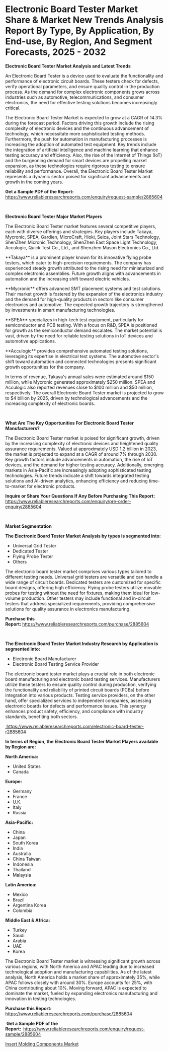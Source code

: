 <p><h1>Electronic Board Tester Market Share & Market New Trends Analysis Report By Type, By Application, By End-use, By Region, And Segment Forecasts, 2025 - 2032</h1></p><p><strong>Electronic Board Tester Market Analysis and Latest Trends</strong></p>
<p><p>An Electronic Board Tester is a device used to evaluate the functionality and performance of electronic circuit boards. These testers check for defects, verify operational parameters, and ensure quality control in the production process. As the demand for complex electronic components grows across industries such as automotive, telecommunications, and consumer electronics, the need for effective testing solutions becomes increasingly critical.</p><p>The Electronic Board Tester Market is expected to grow at a CAGR of 14.3% during the forecast period. Factors driving this growth include the rising complexity of electronic devices and the continuous advancement of technology, which necessitate more sophisticated testing methods. Furthermore, the push for automation in manufacturing processes is increasing the adoption of automated test equipment. Key trends include the integration of artificial intelligence and machine learning that enhance testing accuracy and efficiency. Also, the rise of the Internet of Things (IoT) and the burgeoning demand for smart devices are propelling market expansion, as these technologies require rigorous testing to ensure reliability and performance. Overall, the Electronic Board Tester Market represents a dynamic sector poised for significant advancements and growth in the coming years.</p></p>
<p><strong>Get a Sample PDF of the Report:&nbsp;</strong> <a href="https://www.reliableresearchreports.com/enquiry/request-sample/2885604?utm_campaign=2245&utm_medium=2&utm_source=Github&utm_content=ia&utm_term=13032025&utm_id=electronic-board-tester">https://www.reliableresearchreports.com/enquiry/request-sample/2885604</a></p>
<p>&nbsp;</p>
<p><strong>Electronic Board Tester Major Market Players</strong></p>
<p><p>The Electronic Board Tester market features several competitive players, each with diverse offerings and strategies. Key players include Takaya, Mycronic, SPEA, Gardien, MicroCraft, Hioki, Seica, Joint Stars Technology, ShenZhen Micronic Technology, ShenZhen East Space Light Technology, Acculogic, Quick Test Co., Ltd., and Shenzhen Mason Electronics Co., Ltd.</p><p>**Takaya** is a prominent player known for its innovative flying probe testers, which cater to high-precision requirements. The company has experienced steady growth attributed to the rising need for miniaturized and complex electronic assemblies. Future growth aligns with advancements in automation and the increasing shift toward electric vehicles.</p><p>**Mycronic** offers advanced SMT placement systems and test solutions. Their market growth is fostered by the expansion of the electronics industry and the demand for high-quality products in sectors like consumer electronics and automotive. The expected growth trajectory is strengthened by investments in smart manufacturing technologies.</p><p>**SPEA** specializes in high-tech test equipment, particularly for semiconductor and PCB testing. With a focus on R&D, SPEA is positioned for growth as the semiconductor demand escalates. The market potential is vast, driven by the need for reliable testing solutions in IoT devices and automotive applications.</p><p>**Acculogic** provides comprehensive automated testing solutions, leveraging its expertise in electrical test systems. The automotive sector's shift toward automation and connected technologies presents significant growth opportunities for the company.</p><p>In terms of revenue, Takaya's annual sales were estimated around $150 million, while Mycronic generated approximately $250 million. SPEA and Acculogic also reported revenues close to $100 million and $50 million, respectively. The overall Electronic Board Tester market is projected to grow to $4 billion by 2025, driven by technological advancements and the increasing complexity of electronic boards.</p></p>
<p>&nbsp;</p>
<p><strong>What Are The Key Opportunities For Electronic Board Tester Manufacturers?</strong></p>
<p><p>The Electronic Board Tester market is poised for significant growth, driven by the increasing complexity of electronic devices and heightened quality assurance requirements. Valued at approximately USD 1.2 billion in 2023, the market is projected to expand at a CAGR of around 7% through 2030. Key growth factors include advancements in automation, the rise of IoT devices, and the demand for higher testing accuracy. Additionally, emerging markets in Asia-Pacific are increasingly adopting sophisticated testing technologies. Future trends indicate a shift towards integrated testing solutions and AI-driven analytics, enhancing efficiency and reducing time-to-market for electronic products.</p></p>
<p><strong>Inquire or Share Your Questions If Any Before Purchasing This Report:</strong> <a href="https://www.reliableresearchreports.com/enquiry/pre-order-enquiry/2885604?utm_campaign=2245&utm_medium=2&utm_source=Github&utm_content=ia&utm_term=13032025&utm_id=electronic-board-tester">https://www.reliableresearchreports.com/enquiry/pre-order-enquiry/2885604</a></p>
<p>&nbsp;</p>
<p><strong>Market Segmentation</strong></p>
<p><strong>The Electronic Board Tester Market Analysis by types is segmented into:</strong></p>
<p><ul><li>Universal Grid Tester</li><li>Dedicated Tester</li><li>Flying Probe Tester</li><li>Others</li></ul></p>
<p><p>The electronic board tester market comprises various types tailored to different testing needs. Universal grid testers are versatile and can handle a wide range of circuit boards. Dedicated testers are customized for specific board designs, offering high efficiency. Flying probe testers utilize movable probes for testing without the need for fixtures, making them ideal for low-volume production. Other testers may include functional and in-circuit testers that address specialized requirements, providing comprehensive solutions for quality assurance in electronics manufacturing.</p></p>
<p><strong>Purchase this Report:&nbsp;</strong><a href="https://www.reliableresearchreports.com/purchase/2885604?utm_campaign=2245&utm_medium=2&utm_source=Github&utm_content=ia&utm_term=13032025&utm_id=electronic-board-tester">https://www.reliableresearchreports.com/purchase/2885604</a></p>
<p>&nbsp;</p>
<p><strong>The Electronic Board Tester Market Industry Research by Application is segmented into:</strong></p>
<p><ul><li>Electronic Board Manufacturer</li><li>Electronic Board Testing Service Provider</li></ul></p>
<p><p>The electronic board tester market plays a crucial role in both electronic board manufacturing and electronic board testing services. Manufacturers utilize these testers to ensure quality control during production, verifying the functionality and reliability of printed circuit boards (PCBs) before integration into various products. Testing service providers, on the other hand, offer specialized services to independent companies, assessing electronic boards for defects and performance issues. This synergy enhances product safety, efficiency, and compliance with industry standards, benefiting both sectors.</p></p>
<p><a href="https://www.reliableresearchreports.com/electronic-board-tester-r2885604?utm_campaign=2245&utm_medium=2&utm_source=Github&utm_content=ia&utm_term=13032025&utm_id=electronic-board-tester">&nbsp;https://www.reliableresearchreports.com/electronic-board-tester-r2885604</a></p>
<p><strong>In terms of Region, the Electronic Board Tester Market Players available by Region are:</strong></p>
<p>
    <p> <strong> North America: </strong>
        <ul>
            <li>United States</li>
            <li>Canada</li>
        </ul>
        </p> 
    <p> <strong> Europe: </strong>
        <ul>
            <li>Germany</li>
            <li>France</li>
            <li>U.K.</li>
            <li>Italy</li>
            <li>Russia</li>
        </ul>
        </p> 
    <p> <strong> Asia-Pacific: </strong>
        <ul>
            <li>China</li>
            <li>Japan</li>
            <li>South Korea</li>
            <li>India</li>
            <li>Australia</li>
            <li>China Taiwan</li>
            <li>Indonesia</li>
            <li>Thailand</li>
            <li>Malaysia</li>
        </ul>
        </p> 
    <p> <strong> Latin America: </strong>
        <ul>
            <li>Mexico</li>
            <li>Brazil</li>
            <li>Argentina Korea</li>
            <li>Colombia</li>
        </ul>
        </p> 
    <p> <strong> Middle East & Africa: </strong>
        <ul>
            <li>Turkey</li>
            <li>Saudi</li>
            <li>Arabia</li>
            <li>UAE</li>
            <li>Korea</li>
        </ul>
    </p>
    </p>
<p><p>The Electronic Board Tester market is witnessing significant growth across various regions, with North America and APAC leading due to increased technological adoption and manufacturing capabilities. As of the latest analysis, North America holds a market share of approximately 35%, while APAC follows closely with around 30%. Europe accounts for 25%, with China contributing about 10%. Moving forward, APAC is expected to dominate the market, fueled by expanding electronics manufacturing and innovation in testing technologies.</p></p>
<p><strong>Purchase this Report: </strong><a href="https://www.reliableresearchreports.com/purchase/2885604?utm_campaign=2245&utm_medium=2&utm_source=Github&utm_content=ia&utm_term=13032025&utm_id=electronic-board-tester">https://www.reliableresearchreports.com/purchase/2885604</a></p>
<p>&nbsp;<strong>Get a Sample PDF of the Report:&nbsp;&nbsp;</strong><a href="https://www.reliableresearchreports.com/enquiry/request-sample/2885604?utm_campaign=2245&utm_medium=2&utm_source=Github&utm_content=ia&utm_term=13032025&utm_id=electronic-board-tester">https://www.reliableresearchreports.com/enquiry/request-sample/2885604</a></p>
<p><strong></strong></p>
<p><p><a href="https://github.com/LilianFaulkner65/Market-Research-Report-List-2/blob/main/insert-molding-components-market.md?utm_campaign=2245&utm_medium=2&utm_source=Github&utm_content=ia&utm_term=13032025&utm_id=electronic-board-tester">Insert Molding Components Market</a></p></p>